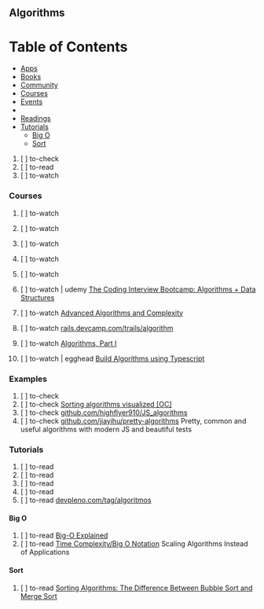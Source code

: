 ## Algorithms

# Table of Contents
<!-- MarkdownTOC depth=4 -->
  - [Apps](#apps)
  - [Books](#books)
  - [Community](#community)
  - [Courses](#courses)
  - [Events](#events)
  - [](#)
  - [Readings](#readings)
  - [Tutorials](#tutorials)
    - [Big O](#big-o)
    - [Sort](#sort)
<!-- /MarkdownTOC -->

  1. [ ] to-check []()
  1. [ ] to-read []()
  1. [ ] to-watch []()

### Courses

  1. [ ] to-watch []()
  1. [ ] to-watch []()
  1. [ ] to-watch []()
  1. [ ] to-watch []()
  1. [ ] to-watch []()
  1. [ ] to-watch | udemy [The Coding Interview Bootcamp: Algorithms + Data Structures](https://www.udemy.com/coding-interview-bootcamp-algorithms-and-data-structure/learn/v4/overview)
  1. [ ] to-watch [Advanced Algorithms and Complexity](https://www.coursera.org/learn/advanced-algorithms-and-complexity)
  1. [ ] to-watch [rails.devcamp.com/trails/algorithm](https://rails.devcamp.com/trails/algorithm)
  1. [ ] to-watch [Algorithms, Part I](https://www.coursera.org/learn/algorithms-part1)

  1. [ ] to-watch | egghead [Build Algorithms using Typescript](https://egghead.io/courses/build-algorithms-using-typescript)

### Examples

  1. [ ] to-check []()
  1. [ ] to-check [Sorting algorithms visualized [OC]](https://www.reddit.com/r/dataisbeautiful/comments/78fywy/sorting_algorithms_visualized_oc/)
  1. [ ] to-check [github.com/highflyer910/JS_algorithms](https://github.com/highflyer910/JS_algorithms)
  1. [ ] to-check [github.com/jiayihu/pretty-algorithms](https://github.com/jiayihu/pretty-algorithms) Pretty, common and useful algorithms with modern JS and beautiful tests

### Tutorials

  1. [ ] to-read []()
  1. [ ] to-read []()
  1. [ ] to-read []()
  1. [ ] to-read []()
  1. [ ] to-read [devpleno.com/tag/algoritmos](https://www.devpleno.com/tag/algoritmos/)

#### Big O

  1. [ ] to-read [Big-O Explained](https://dev.to/imjacobclark/big-o-explained)
  1. [ ] to-read [Time Complexity/Big O Notation](https://medium.com/javascript-scene/time-complexity-big-o-notation-1a4310c3ee4b) Scaling Algorithms Instead of Applications

#### Sort

  1. [ ] to-read [Sorting Algorithms: The Difference Between Bubble Sort and Merge Sort](https://medium.com/@codeAMT/sorting-algorithms-the-difference-between-bubble-sort-and-merge-sort-bc91c3c2aff1)

